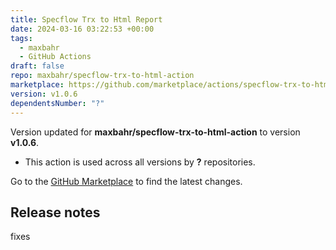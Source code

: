```yaml
---
title: Specflow Trx to Html Report
date: 2024-03-16 03:22:53 +00:00
tags:
  - maxbahr
  - GitHub Actions
draft: false
repo: maxbahr/specflow-trx-to-html-action
marketplace: https://github.com/marketplace/actions/specflow-trx-to-html-report
version: v1.0.6
dependentsNumber: "?"
---
```



Version updated for **maxbahr/specflow-trx-to-html-action** to version **v1.0.6**.
- This action is used across all versions by **?** repositories.

Go to the [GitHub Marketplace](https://github.com/marketplace/actions/specflow-trx-to-html-report) to find the latest changes.

## Release notes

fixes
